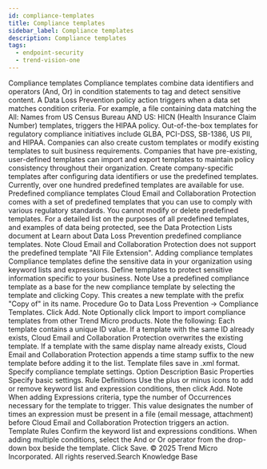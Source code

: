 ```yaml
---
id: compliance-templates
title: Compliance templates
sidebar_label: Compliance templates
description: Compliance templates
tags:
  - endpoint-security
  - trend-vision-one
---
```


 Compliance templates Compliance templates combine data identifiers and operators (And, Or) in condition statements to tag and detect sensitive content. A Data Loss Prevention policy action triggers when a data set matches condition criteria. For example, a file containing data matching the All: Names from US Census Bureau AND US: HICN (Health Insurance Claim Number) templates, triggers the HIPAA policy. Out-of-the-box templates for regulatory compliance initiatives include GLBA, PCI-DSS, SB-1386, US PII, and HIPAA. Companies can also create custom templates or modify existing templates to suit business requirements. Companies that have pre-existing, user-defined templates can import and export templates to maintain policy consistency throughout their organization. Create company-specific templates after configuring data identifiers or use the predefined templates. Currently, over one hundred predefined templates are available for use. Predefined compliance templates Cloud Email and Collaboration Protection comes with a set of predefined templates that you can use to comply with various regulatory standards. You cannot modify or delete predefined templates. For a detailed list on the purposes of all predefined templates, and examples of data being protected, see the Data Protection Lists document at Learn about Data Loss Prevention predefined compliance templates. Note Cloud Email and Collaboration Protection does not support the predefined template "All File Extension". Adding compliance templates Compliance templates define the sensitive data in your organization using keyword lists and expressions. Define templates to protect sensitive information specific to your business. Note Use a predefined compliance template as a base for the new compliance template by selecting the template and clicking Copy. This creates a new template with the prefix "Copy of" in its name. Procedure Go to Data Loss Prevention → Compliance Templates. Click Add. Note Optionally click Import to import compliance templates from other Trend Micro products. Note the following: Each template contains a unique ID value. If a template with the same ID already exists, Cloud Email and Collaboration Protection overwrites the existing template. If a template with the same display name already exists, Cloud Email and Collaboration Protection appends a time stamp suffix to the new template before adding it to the list. Template files save in .xml format. Specify compliance template settings. Option Description Basic Properties Specify basic settings. Rule Definitions Use the plus or minus icons to add or remove keyword list and expression conditions, then click Add. Note When adding Expressions criteria, type the number of Occurrences necessary for the template to trigger. This value designates the number of times an expression must be present in a file (email message, attachment) before Cloud Email and Collaboration Protection triggers an action. Template Rules Confirm the keyword list and expressions conditions. When adding multiple conditions, select the And or Or operator from the drop-down box beside the template. Click Save. © 2025 Trend Micro Incorporated. All rights reserved.Search Knowledge Base